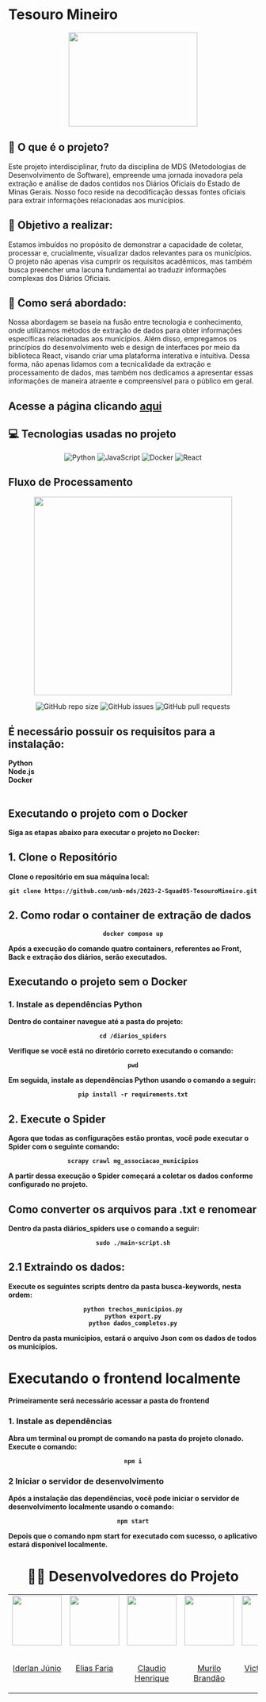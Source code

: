   <h1>
    Tesouro Mineiro
  </h1>
    <div align="center">
      <img src="https://upload.wikimedia.org/wikipedia/commons/f/f4/Bandeira_de_Minas_Gerais.svg" width="260" height="190"
    </div>
  <h2 align="left">
    📖 O que é o projeto?
  </h2>
  <p align="left">
    Este projeto interdisciplinar, fruto da disciplina de MDS (Metodologias de Desenvolvimento de Software), empreende uma jornada inovadora pela extração e análise de         dados contidos nos Diários Oficiais do Estado de Minas Gerais. Nosso foco reside na decodificação dessas fontes oficiais para extrair informações relacionadas aos          municípios.
  </p>
  <h2 align="left">
    📖 Objetivo a realizar:
  </h2>
  <p align="left">
    Estamos imbuídos no propósito de demonstrar a capacidade de coletar, processar e, crucialmente, visualizar dados relevantes para os municípios. O projeto não apenas        visa cumprir os requisitos acadêmicos, mas também busca preencher uma lacuna fundamental ao traduzir informações complexas dos Diários Oficiais.
  </p>
  <h2 align= "left">
    📖 Como será abordado:
  </h2>
  <p align="left">
    Nossa abordagem se baseia na fusão entre tecnologia e conhecimento, onde utilizamos métodos de extração de dados para obter informações específicas relacionadas aos        municípios. Além disso, empregamos os princípios do desenvolvimento web e design de interfaces por meio da biblioteca React, visando criar uma plataforma interativa        e intuitiva. Dessa forma, não apenas lidamos com a tecnicalidade da extração e processamento de dados, mas também nos dedicamos a apresentar essas informações de           maneira atraente e compreensível para o público em geral.
   </p>
   <h2 align="left">
    Acesse a página clicando 
     <a href="https://tesouromineiro.vercel.app/">aqui
     </a>
   </h2>
   <h2 align="left">
      💻 Tecnologias usadas no projeto  
   </h2>
  
 ![Python](https://img.shields.io/badge/python-3670A0?style=for-the-badge&logo=python&logoColor=ffdd54)
 ![JavaScript](https://img.shields.io/badge/javascript-%23323330.svg?style=for-the-badge&logo=javascript&logoColor=%23F7DF1E)
 ![Docker](https://img.shields.io/badge/docker-%230db7ed.svg?style=for-the-badge&logo=docker&logoColor=white)
 ![React](https://img.shields.io/badge/React-20232A?style=for-the-badge&logo=react&logoColor=61DAFB)

   <h2 align= "left">
     Fluxo de Processamento
   </h2>
      <div>
         <img src="https://github.com/unb-mds/2023-2-TesouroMineiro/assets/101422838/0d5eb9ca-868a-4d6c-aacb-2b4c4b1a3dfd" width="400" height="400"/>
      </div>
      
![GitHub repo size](https://img.shields.io/github/repo-size/unb-mds/2023-2-Squad05-TesouroMineiro?style=for-the-badge)
![GitHub issues](https://img.shields.io/github/issues/unb-mds/2023-2-Squad05-TesouroMineiro?style=for-the-badge)
![GitHub pull requests](https://img.shields.io/github/issues-pr/unb-mds/2023-2-Squad05-TesouroMineiro?style=for-the-badge)
  <h2 align="left">
    É necessário possuir os requisitos para a instalação:
  </h2>
  <p align="left">
    <strong>
      Python<br>
      Node.js<br>
      Docker<br>
      <strong/><br>
  </p>
  <h2 align="left">
    Executando o projeto com o Docker
  </h2>
  <p align="left">
    Siga as etapas abaixo para executar o projeto no Docker:
  </p>
  <h2 align="left">
    1. Clone o Repositório
  </h2>
  <p align="left">
      Clone o repositório em sua máquina local:
  </p>
        
  ```
  git clone https://github.com/unb-mds/2023-2-Squad05-TesouroMineiro.git
  ```  
  <h2 align="left">
    2. Como rodar o container de extração de dados
  </h2>
  
  ```
  docker compose up
  ```
  <p align="left">
    Após a execução do comando quatro containers, referentes ao Front, Back e extração dos diários, serão executados.
  </p>
  <h2 align="left">
      Executando o projeto sem o Docker
  </h2>
  <h3 align="left">
       1. Instale as dependências Python
  </h3>
  <p align="left">
    Dentro do container navegue até a pasta do projeto:
  </p>
  
```
cd /diarios_spiders
```
  <p align="left">
    Verifique se você está no diretório correto executando o comando:
  </p>

```
pwd
```
  <p align="left">
    Em seguida, instale as dependências Python usando o comando a seguir:
  </p>

```
pip install -r requirements.txt
```
  <h2 align="left">
    2. Execute o Spider
  </h2>
  <p align="left">
    Agora que todas as configurações estão prontas, você pode executar o Spider com o seguinte comando:
  </p>

```
scrapy crawl mg_associacao_municipios
```

  <p align="left">
      A partir dessa execução o Spider começará a coletar os dados conforme configurado no projeto.
  </p>
  <h2 align="left">
    Como converter os arquivos para .txt e renomear
  </h2>
  <p align="left">
    Dentro da pasta diários_spiders use o comando a seguir:
  </p>

```
sudo ./main-script.sh
```

  <h2 align="left">
    2.1 Extraindo os dados:
  </h2>
  <p align="left">
    Execute os seguintes scripts dentro da pasta busca-keywords, nesta ordem:
  </p>

```
python trechos_municipios.py
python export.py
python dados_completos.py
```
  <p align="left">
    Dentro da pasta municipios, estará o arquivo Json com os dados de todos os municípios.
  </p>
  <h1 align="left">
    Executando o frontend localmente
  </h1>
  <p align="left">
    Primeiramente será necessário acessar a pasta do frontend
  </p>
  <h3 align="left">
    1. Instale as dependências
  </h3>
  <p align="left">
    Abra um terminal ou prompt de comando na pasta do projeto clonado. Execute o comando:
  </p>

```
npm i
```
  <h3 align="left">
    2 Iniciar o servidor de desenvolvimento
  </h3>
  <p align="left">
    Após a instalação das dependências, você pode iniciar o servidor de desenvolvimento localmente usando o comando:
  </p>

```
npm start
```
  <p align="left">
    Depois que o comando npm start for executado com sucesso, o aplicativo estará disponível localmente.
  </p>
  <h1>
    👨‍💻 Desenvolvedores do Projeto
  </h1>
 <table>
  <tr>
    <td valign="top">
      <a href="https://github.com/IderlanJ" >
        <img align="center" height="100" src="https://avatars.githubusercontent.com/u/101422838?v=4" />
        <br></br>
        <p align="center">Iderlan Júnio</p>
      </a>
    </td>

  <td valign="top">
    <a href="https://github.com/EliasOliver21" >
      <img align="center" height="100" src="https://avatars.githubusercontent.com/u/101871853?v=4" />
      <br></br>
      <p align="center">Elias Faria</p>
    </a>
  </td>

  <td valign="top">
    <a href="https://github.com/claudiohsc" >
      <img align="center" height="100" src="https://avatars.githubusercontent.com/u/79493200?v=4" />
      <br></br>
      <p align="center">Claudio Henrique</p>
    </a>
  </td>

  <td valign="top">
    <a href="https://github.com/MuriloBDSR" >
      <img align="center" height="100" src="https://avatars.githubusercontent.com/u/119528344?v=4" />
      <br></br>
      <p align="center">Murilo Brandão</p>
    </a>
  </td>

  <td valign="top">
    <a href="https://github.com/VictorGCOSTA" >
      <img align="center" height="100" src="https://avatars.githubusercontent.com/u/100495785?v=4" />
      <br></br>
      <p align="center">Victor Hugo</p>
    </a>
  </td>
  
  <td valign="top">
    <a href="https://github.com/Pedrin0030" >
      <img align="center" height="100" src="https://avatars.githubusercontent.com/u/129682770?v=4" />
      <br></br>
      <p align="center">Pedro Paulo</p>
    </a>
  </td>
    
    
  </tr>
</table>
